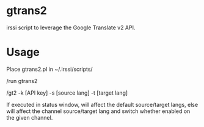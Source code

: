 # gtrans2

irssi script to leverage the Google Translate v2 API.

# Usage

Place gtrans2.pl in ~/.irssi/scripts/

/run gtrans2

/gt2 -k [API key] -s [source lang] -t [target lang]

If executed in status window, will affect the default source/target langs, else will affect the channel source/target lang and switch whether enabled on the given channel.
